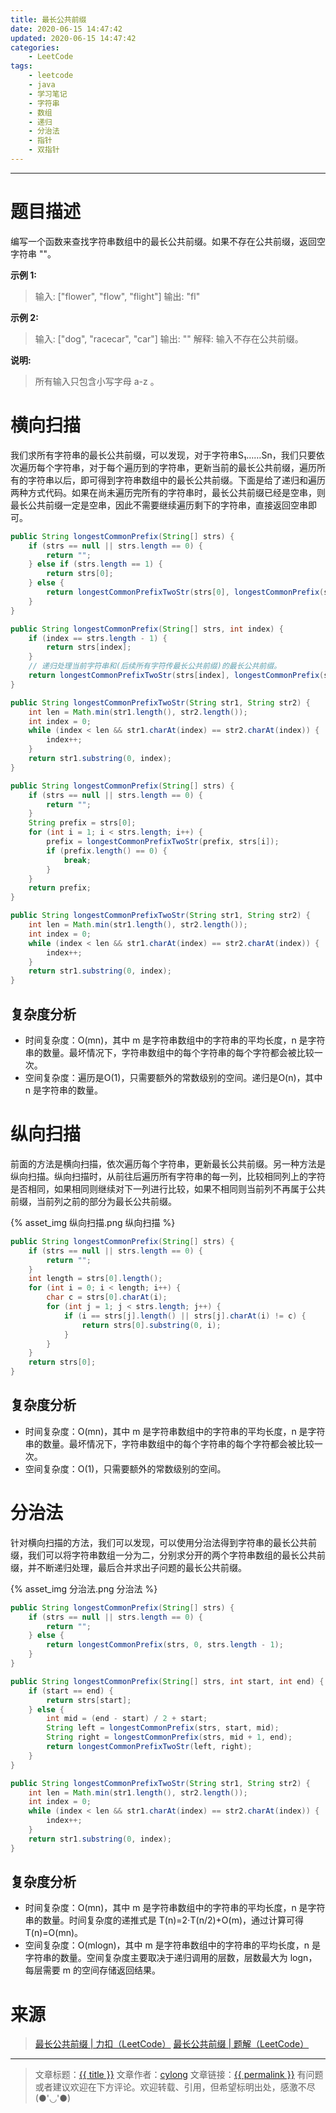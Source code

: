 ```yaml
---
title: 最长公共前缀
date: 2020-06-15 14:47:42
updated: 2020-06-15 14:47:42
categories:
    - LeetCode
tags:
    - leetcode
    - java
    - 学习笔记
    - 字符串
    - 数组
    - 递归
    - 分治法
    - 指针
    - 双指针
---
```

---

# 题目描述

编写一个函数来查找字符串数组中的最长公共前缀。如果不存在公共前缀，返回空字符串 ""。

**示例 1:**

> 输入: ["flower", "flow", "flight"]
> 输出: "fl"

**示例 2:**
> 输入: ["dog", "racecar", "car"]
> 输出: ""
> 解释: 输入不存在公共前缀。

**说明:**
> 所有输入只包含小写字母 a-z 。

<!-- more -->

# 横向扫描

我们求所有字符串的最长公共前缀，可以发现，对于字符串S₁……Sn，我们只要依次遍历每个字符串，对于每个遍历到的字符串，更新当前的最长公共前缀，遍历所有的字符串以后，即可得到字符串数组中的最长公共前缀。下面是给了递归和遍历两种方式代码。如果在尚未遍历完所有的字符串时，最长公共前缀已经是空串，则最长公共前缀一定是空串，因此不需要继续遍历剩下的字符串，直接返回空串即可。

```java
public String longestCommonPrefix(String[] strs) {
    if (strs == null || strs.length == 0) {
        return "";
    } else if (strs.length == 1) {
        return strs[0];
    } else {
        return longestCommonPrefixTwoStr(strs[0], longestCommonPrefix(strs, 1));
    }
}

public String longestCommonPrefix(String[] strs, int index) {
    if (index == strs.length - 1) {
        return strs[index];
    }
    // 递归处理当前字符串和(后续所有字符传最长公共前缀)的最长公共前缀。
    return longestCommonPrefixTwoStr(strs[index], longestCommonPrefix(strs, index + 1));
}

public String longestCommonPrefixTwoStr(String str1, String str2) {
    int len = Math.min(str1.length(), str2.length());
    int index = 0;
    while (index < len && str1.charAt(index) == str2.charAt(index)) {
        index++;
    }
    return str1.substring(0, index);
}
```

```java
public String longestCommonPrefix(String[] strs) {
    if (strs == null || strs.length == 0) {
        return "";
    }
    String prefix = strs[0];
    for (int i = 1; i < strs.length; i++) {
        prefix = longestCommonPrefixTwoStr(prefix, strs[i]);
        if (prefix.length() == 0) {
            break;
        }
    }
    return prefix;
}

public String longestCommonPrefixTwoStr(String str1, String str2) {
    int len = Math.min(str1.length(), str2.length());
    int index = 0;
    while (index < len && str1.charAt(index) == str2.charAt(index)) {
        index++;
    }
    return str1.substring(0, index);
}
```

## 复杂度分析

* 时间复杂度：O(mn)，其中 m 是字符串数组中的字符串的平均长度，n 是字符串的数量。最坏情况下，字符串数组中的每个字符串的每个字符都会被比较一次。
* 空间复杂度：遍历是O(1)，只需要额外的常数级别的空间。递归是O(n)，其中 n 是字符串的数量。

# 纵向扫描

前面的方法是横向扫描，依次遍历每个字符串，更新最长公共前缀。另一种方法是纵向扫描。纵向扫描时，从前往后遍历所有字符串的每一列，比较相同列上的字符是否相同，如果相同则继续对下一列进行比较，如果不相同则当前列不再属于公共前缀，当前列之前的部分为最长公共前缀。

{% asset_img 纵向扫描.png 纵向扫描 %}

```java
public String longestCommonPrefix(String[] strs) {
    if (strs == null || strs.length == 0) {
        return "";
    }
    int length = strs[0].length();
    for (int i = 0; i < length; i++) {
        char c = strs[0].charAt(i);
        for (int j = 1; j < strs.length; j++) {
            if (i == strs[j].length() || strs[j].charAt(i) != c) {
                return strs[0].substring(0, i);
            }
        }
    }
    return strs[0];
}
```

## 复杂度分析

* 时间复杂度：O(mn)，其中 m 是字符串数组中的字符串的平均长度，n 是字符串的数量。最坏情况下，字符串数组中的每个字符串的每个字符都会被比较一次。
* 空间复杂度：O(1)，只需要额外的常数级别的空间。

# 分治法

针对横向扫描的方法，我们可以发现，可以使用分治法得到字符串的最长公共前缀，我们可以将字符串数组一分为二，分别求分开的两个字符串数组的最长公共前缀，并不断递归处理，最后合并求出子问题的最长公共前缀。

{% asset_img 分治法.png 分治法 %}

```java
public String longestCommonPrefix(String[] strs) {
    if (strs == null || strs.length == 0) {
        return "";
    } else {
        return longestCommonPrefix(strs, 0, strs.length - 1);
    }
}

public String longestCommonPrefix(String[] strs, int start, int end) {
    if (start == end) {
        return strs[start];
    } else {
        int mid = (end - start) / 2 + start;
        String left = longestCommonPrefix(strs, start, mid);
        String right = longestCommonPrefix(strs, mid + 1, end);
        return longestCommonPrefixTwoStr(left, right);
    }
}

public String longestCommonPrefixTwoStr(String str1, String str2) {
    int len = Math.min(str1.length(), str2.length());
    int index = 0;
    while (index < len && str1.charAt(index) == str2.charAt(index)) {
        index++;
    }
    return str1.substring(0, index);
}
```

## 复杂度分析

* 时间复杂度：O(mn)，其中 m 是字符串数组中的字符串的平均长度，n 是字符串的数量。时间复杂度的递推式是 T(n)=2⋅T(n/2)+O(m)，通过计算可得 T(n)=O(mn)。
* 空间复杂度：O(mlogn)，其中 m 是字符串数组中的字符串的平均长度，n 是字符串的数量。空间复杂度主要取决于递归调用的层数，层数最大为 logn，每层需要 m 的空间存储返回结果。

# 来源

> [最长公共前缀 | 力扣（LeetCode）][1]
> [最长公共前缀 | 题解（LeetCode）][2]

---

> 文章标题：<a href='{{ permalink }}' title='{{ title }}' >{{ title }}</a>
> 文章作者：[cylong](http://www.cylong.com/about/ "cylong")
> 文章链接：<a href='{{ permalink }}' title='{{ title }}' >{{ permalink }}</a>
> 有问题或者建议欢迎在下方评论。欢迎转载、引用，但希望标明出处，感激不尽(●'◡'●)

[1]: https://leetcode-cn.com/problems/longest-common-prefix/ "最长公共前缀 | 力扣（LeetCode）"
[2]: https://leetcode-cn.com/problems/longest-common-prefix/solution/zui-chang-gong-gong-qian-zhui-by-leetcode-solution/ "最长公共前缀 | 题解（LeetCode）"
